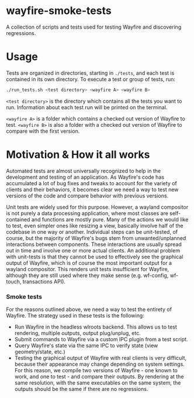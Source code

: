 # wayfire-smoke-tests

A collection of scripts and tests used for testing Wayfire and discovering regressions.

# Usage

Tests are organized in directories, starting in `./tests`, and each test is contained in its own directory.
To execute a test or group of tests, run:

```sh
./run_tests.sh <test directory> <wayfire A> <wayfire B>
```

`<test directory>` is the directory which contains all the tests you want to run.
Information about each test run will be printed on the terminal.

`<wayfire A>` is a folder which contains a checked out version of Wayfire to test.
`<wayfire B>` is also a folder with a checked out version of Wayfire to compare with the first version.

# Motivation & How it all works

Automated tests are almost universally recognized to help in the development and testing of an application.
As Wayfire's code has accumulated a lot of bug fixes and tweaks to account for the variety of clients and their behaviors,
   it becomes clear we need a way to test new versions of the code and compare behavior with previous versions.

Unit tests are widely used for this purpose.
However, a wayland compositor is not purely a data processing application, where most classes are self-contained and functions are mostly pure.
Many of the actions we would like to test, even simpler ones like resizing a view, basically involve half of the codebase in one way or another.
Individual steps can be unit-tested, of course, but the majority of Wayfire's bugs stem from unwanted/unplanned interactions between components.
These interactions are usually spread out in time and involve one or more actual clients.
An additional problem with unit-tests is that they cannot be used to effectively see the graphical output of Wayfire, which is of course the most
important output for a wayland compositor.
This renders unit tests insufficient for Wayfire, although they are still used where they make sense (e.g. wf-config, wf-touch, transactions API).

### Smoke tests

For the reasons outlined above, we need a way to test the entirety of Wayfire.
The strategy used in these tests is the following:

- Run Wayfire in the headless wlroots backend. This allows us to test rendering, multiple outputs, output plug/unplug, etc.
- Submit commands to Wayfire via a custom IPC plugin from a test script.
- Query Wayfire's state via the same IPC to verify state (view geometry/state, etc.)
- Testing the graphical output of Wayfire with real clients is very difficult, because their appearance may change depending on system settings.
  For this reason, we compile two versions of Wayfire - one known to work, and one to test - and compare their outputs.
  By rendering at the same resolution, with the same executables on the same system, the outputs should be the same if there are no regressions.
